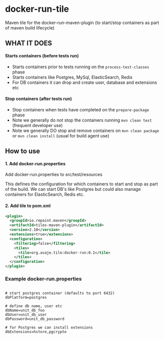 # docker-run-tile
Maven tile for the docker-run-maven-plugin (to start/stop containers as part of maven build lifecycle)

## WHAT IT DOES

#### Starts containers (before tests run)

- Starts containers prior to tests running on the `process-test-classes` phase
- Starts containers like Postgres, MySql, ElasticSearch, Redis 
- For DB containers it can drop and create user, database and extensions etc


#### Stop containers (after tests run)

- Stop containers when tests have completed on the `prepare-package` phase
- Note we generally do not stop the containers running `mvn clean test` (frequent developer use)
- Note we generally DO stop and remove containers on `mvn clean package` or `mvn clean install` (usual for build agent use)


## How to use

#### 1. Add docker-run.properties

Add docker-run.properties to src/test/resources

This defines the configuration for which containers to start and stop as part of the build. We can start DB's like Postgres but could also manage containers for ElasticSearch, Redis etc. 

#### 2. Add tile to pom.xml

```xml
<plugin>
  <groupId>io.repaint.maven</groupId>
  <artifactId>tiles-maven-plugin</artifactId>
  <version>2.10</version>
  <extensions>true</extensions>
  <configuration>
    <filtering>false</filtering>
    <tiles>
      <tile>org.avaje.tile:docker-run:0.1</tile>
    </tiles>
  </configuration>
</plugin>

```


### Example docker-run.properties

```properties

# start postgres container (defaults to port 6432)
dbPlatform=postgres

# define db name, user etc 
dbName=unit_db_foo
dbUser=unit_db_user
dbPassword=unit_db_password

# for Postgres we can install extensions
dbExtensions=hstore,pgcrypto

```
